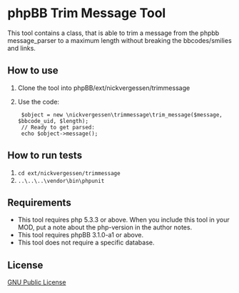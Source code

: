 # phpBB Trim Message Tool #

This tool contains a class, that is able to trim a message from the phpbb message_parser to a maximum length without breaking the bbcodes/smilies and links.

## How to use ##

1. Clone the tool into phpBB/ext/nickvergessen/trimmessage
2. Use the code:

		$object = new \nickvergessen\trimmessage\trim_message($message, $bbcode_uid, $length);
		// Ready to get parsed:
		echo $object->message();

## How to run tests ##

1. `cd ext/nickvergessen/trimmessage`
2. `..\..\..\vendor\bin\phpunit`

## Requirements ##
* This tool requires php 5.3.3 or above. When you include this tool in your MOD, put a note about the php-version in the author notes.
* This tool requires phpBB 3.1.0-a1 or above.
* This tool does not require a specific database.

## License ##
[GNU Public License](license.txt)
